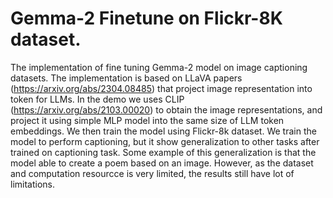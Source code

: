 # Gemma-2 Finetune on Flickr-8K dataset.

The implementation of fine tuning Gemma-2 model on image captioning datasets. The implementation is based on LLaVA papers (https://arxiv.org/abs/2304.08485) that project image representation into token for LLMs. In the demo we uses CLIP (https://arxiv.org/abs/2103.00020) to obtain the image representations, and project it using simple MLP model into the same size of LLM token embeddings. We then train the model using Flickr-8k dataset. We train the model to perform captioning, but it show generalization to other tasks after trained on captioning task. Some example of this generalization is that the model able to create a poem based on an image. However, as the dataset and computation resourcce is very limited, the results still have lot of limitations.
